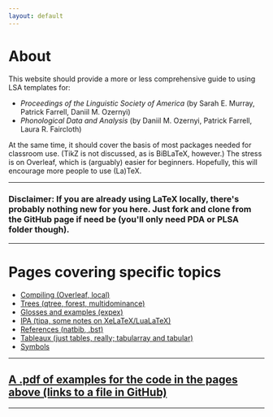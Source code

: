 ```yaml
---
layout: default
---
```


# About

This website should provide a more or less comprehensive guide to using LSA templates for:

* <em>Proceedings of the Linguistic Society of America</em> (by Sarah E. Murray, Patrick Farrell, Daniil M. Ozernyi)
* <em> Phonological Data and Analysis </em> (by Daniil M. Ozernyi, Patrick Farrell, Laura R. Faircloth)

At the same time, it should cover the basis of most packages needed for classroom use. (TikZ is not discussed, as is BiBLaTeX, however.) The stress is on Overleaf, which is (arguably) easier for beginners. Hopefully, this will encourage more people to use (La)TeX.

* * *
### Disclaimer: If you are already using LaTeX locally, there's probably nothing new for you here. Just fork and clone from the GitHub page if need be (you'll only need PDA or PLSA folder though).
* * *
# Pages covering specific topics

* [Compiling (Overleaf, local)](./pages/compiling.html)
* [Trees (qtree, forest, multidominance)](./pages/trees.html)
* [Glosses and examples (expex)](./pages/gloss.html)
* [IPA (tipa, some notes on XeLaTeX/LuaLaTeX)](./pages/ipa.html)
* [References (natbib, .bst)](./pages/ref.html)
* [Tableaux (just tables, really; tabularray and tabular)](./pages/tabl.html)
* [Symbols](./pages/symbols.html)

* * *
## [A .pdf of examples for the code in the pages above (links to a file in GitHub)](https://github.com/DOzernyi/LSA_templates/blob/master/docs/pages/examples/examples.pdf)

* * *
